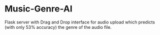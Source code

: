 # Music-Genre-AI
Flask server with Drag and Drop interface for audio upload which predicts (with only 53% accuracy) the genre of the audio file.
